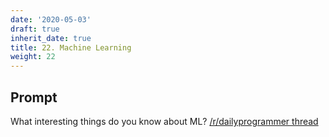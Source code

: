 ```yaml
---
date: '2020-05-03'
draft: true
inherit_date: true
title: 22. Machine Learning
weight: 22
---
```


## Prompt

What interesting things do you know about ML? [/r/dailyprogrammer thread](https://www.reddit.com/r/dailyprogrammer/comments/3206mk/weekly_22_machine_learning/)
